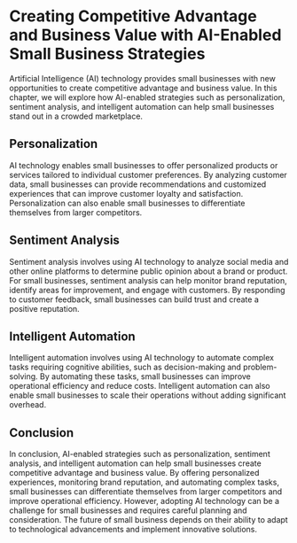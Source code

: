 Creating Competitive Advantage and Business Value with AI-Enabled Small Business Strategies
==========================================================================================================================================

Artificial Intelligence (AI) technology provides small businesses with new opportunities to create competitive advantage and business value. In this chapter, we will explore how AI-enabled strategies such as personalization, sentiment analysis, and intelligent automation can help small businesses stand out in a crowded marketplace.

Personalization
---------------

AI technology enables small businesses to offer personalized products or services tailored to individual customer preferences. By analyzing customer data, small businesses can provide recommendations and customized experiences that can improve customer loyalty and satisfaction. Personalization can also enable small businesses to differentiate themselves from larger competitors.

Sentiment Analysis
------------------

Sentiment analysis involves using AI technology to analyze social media and other online platforms to determine public opinion about a brand or product. For small businesses, sentiment analysis can help monitor brand reputation, identify areas for improvement, and engage with customers. By responding to customer feedback, small businesses can build trust and create a positive reputation.

Intelligent Automation
----------------------

Intelligent automation involves using AI technology to automate complex tasks requiring cognitive abilities, such as decision-making and problem-solving. By automating these tasks, small businesses can improve operational efficiency and reduce costs. Intelligent automation can also enable small businesses to scale their operations without adding significant overhead.

Conclusion
----------

In conclusion, AI-enabled strategies such as personalization, sentiment analysis, and intelligent automation can help small businesses create competitive advantage and business value. By offering personalized experiences, monitoring brand reputation, and automating complex tasks, small businesses can differentiate themselves from larger competitors and improve operational efficiency. However, adopting AI technology can be a challenge for small businesses and requires careful planning and consideration. The future of small business depends on their ability to adapt to technological advancements and implement innovative solutions.
